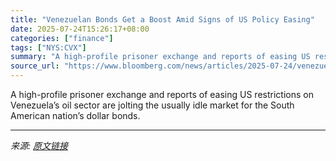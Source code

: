 ```yaml
---
title: "Venezuelan Bonds Get a Boost Amid Signs of US Policy Easing"
date: 2025-07-24T15:26:17+08:00
categories: ["finance"]
tags: ["NYS:CVX"]
summary: "A high-profile prisoner exchange and reports of easing US restrictions on Venezuela’s oil sector are jolting the usually idle market for the South American nation’s dollar bonds."
source_url: "https://www.bloomberg.com/news/articles/2025-07-24/venezuela-bonds-get-mild-boost-as-prisoner-swap-sparks-optimism"
---
```


A high-profile prisoner exchange and reports of easing US restrictions on Venezuela’s oil sector are jolting the usually idle market for the South American nation’s dollar bonds.

---

*来源: [原文链接](https://www.bloomberg.com/news/articles/2025-07-24/venezuela-bonds-get-mild-boost-as-prisoner-swap-sparks-optimism)*
